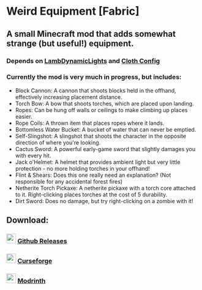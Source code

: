 # Weird Equipment [Fabric]
## A small Minecraft mod that adds somewhat strange (but useful!) equipment.
### Depends on [LambDynamicLights](https://github.com/LambdAurora/LambDynamicLights) and [Cloth Config](https://github.com/shedaniel/cloth-config)
### Currently the mod is very much in progress, but includes:
* Block Cannon: A cannon that shoots blocks held in the offhand, effectively increasing placement distance.
* Torch Bow: A bow that shoots torches, which are placed upon landing.
* Ropes: Can be hung off walls or ceilings to make climbing up places easier.
* Rope Coils: A thrown item that places ropes where it lands.
* Bottomless Water Bucket: A bucket of water that can never be emptied.
* Self-Slingshot: A slingshot that shoots the character in the opposite direction of where you're looking.
* Cactus Sword: A powerful early-game sword that slightly damages you with every hit.
* Jack o'Helmet: A helmet that provides ambient light but very little protection - no more holding torches in your offhand!
* Flint & Shears: Does this one really need an explanation? (Not responsible for any accidental forest fires)
* Netherite Torch Pickaxe: A netherite pickaxe with a torch core attached to it. Right-clicking places torches at the cost of 5 durability.
* Dirt Sword: Does no damage, but try right-clicking on a zombie with it!

## Download:
### <img src="https://camo.githubusercontent.com/ce7d984a9a92f8f610e17795df90bad1fc2ac27f42078bd26db5f67395fbf62a/68747470733a2f2f637369732e706163652e6564752f7e736368617266662f706163656d6f62696c656c61622f696d616765732f6769746875622e6a7067" width="25" height="25"> [Github Releases](https://github.com/VioletRoses/WeirdEquipment/releases)
### <img src="https://styles.redditmedia.com/t5_3errm/styles/communityIcon_626lcjroufc61.png?width=256&s=649b71858126bcbb3e49b57ce6ec640f5e7ecba4" width="25" height="25"> [Curseforge](https://www.curseforge.com/minecraft/mc-mods/weird-equipment-fabric/files/all)
### <img src="https://docs.modrinth.com/img/logo.svg" width="25" height="25"> [Modrinth](https://modrinth.com/mod/weird-equipment)
